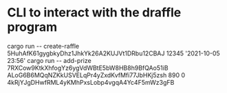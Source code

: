 # CLI to interact with the draffle program

cargo run -- create-raffle 5HuhAfK61gygbkyDhz1JhkYk26A2KUJVt1DRbu12CBAJ 12345 '2021-10-05 23:56'
cargo run -- add-prize 7RXCow9KtkXhfogYz6ygVdWBtE5bW8HB8h9BfQAo51iB ALoG6B6MQqNZKkUSVELqPr4yZxdKvfMfi77JbHKj5zsh 890 0 4kRjYJgDHwfRML4yKMhPxsLobp4vgqA4Yc4F5mWz3gFB
